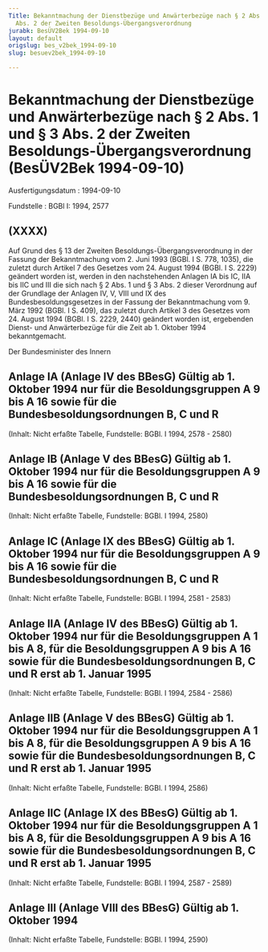 ```yaml
---
Title: Bekanntmachung der Dienstbezüge und Anwärterbezüge nach § 2 Abs. 1 und § 3
  Abs. 2 der Zweiten Besoldungs-Übergangsverordnung
jurabk: BesÜV2Bek 1994-09-10
layout: default
origslug: bes_v2bek_1994-09-10
slug: besuev2bek_1994-09-10

---
```


# Bekanntmachung der Dienstbezüge und Anwärterbezüge nach § 2 Abs. 1 und § 3 Abs. 2 der Zweiten Besoldungs-Übergangsverordnung (BesÜV2Bek 1994-09-10)

Ausfertigungsdatum
:   1994-09-10

Fundstelle
:   BGBl I: 1994, 2577

## (XXXX)

Auf Grund des § 13 der Zweiten Besoldungs-Übergangsverordnung in der
Fassung der Bekanntmachung vom 2. Juni 1993 (BGBl. I S. 778, 1035),
die zuletzt durch Artikel 7 des Gesetzes vom 24. August 1994 (BGBl. I
S. 2229) geändert worden ist, werden in den nachstehenden Anlagen IA
bis IC, IIA bis IIC und III die sich nach § 2 Abs. 1 und § 3 Abs. 2
dieser Verordnung auf der Grundlage der Anlagen IV, V, VIII und IX des
Bundesbesoldungsgesetzes in der Fassung der Bekanntmachung vom 9. März
1992 (BGBl. I S. 409), das zuletzt durch Artikel 3 des Gesetzes vom
24\. August 1994 (BGBl. I S. 2229, 2440) geändert worden ist,
ergebenden Dienst- und Anwärterbezüge für die Zeit ab 1. Oktober 1994
bekanntgemacht.

Der Bundesminister des Innern

## Anlage IA (Anlage IV des BBesG) Gültig ab 1. Oktober 1994 nur für die Besoldungsgruppen A 9 bis A 16 sowie für die Bundesbesoldungsordnungen B, C und R

(Inhalt: Nicht erfaßte Tabelle,
Fundstelle: BGBl. I 1994, 2578 - 2580)

## Anlage IB (Anlage V des BBesG) Gültig ab 1. Oktober 1994 nur für die Besoldungsgruppen A 9 bis A 16 sowie für die Bundesbesoldungsordnungen B, C und R

(Inhalt: Nicht erfaßte Tabelle,
Fundstelle: BGBl. I 1994, 2580)

## Anlage IC (Anlage IX des BBesG) Gültig ab 1. Oktober 1994 nur für die Besoldungsgruppen A 9 bis A 16 sowie für die Bundesbesoldungsordnungen B, C und R

(Inhalt: Nicht erfaßte Tabelle,
Fundstelle: BGBl. I 1994, 2581 - 2583)

## Anlage IIA (Anlage IV des BBesG) Gültig ab 1. Oktober 1994 nur für die Besoldungsgruppen A 1 bis A 8, für die Besoldungsgruppen A 9 bis A 16 sowie für die Bundesbesoldungsordnungen B, C und R erst ab 1. Januar 1995

(Inhalt: Nicht erfaßte Tabelle,
Fundstelle: BGBl. I 1994, 2584 - 2586)

## Anlage IIB (Anlage V des BBesG) Gültig ab 1. Oktober 1994 nur für die Besoldungsgruppen A 1 bis A 8, für die Besoldungsgruppen A 9 bis A 16 sowie für die Bundesbesoldungsordnungen B, C und R erst ab 1. Januar 1995

(Inhalt: Nicht erfaßte Tabelle,
Fundstelle: BGBl. I 1994, 2586)

## Anlage IIC (Anlage IX des BBesG) Gültig ab 1. Oktober 1994 nur für die Besoldungsgruppen A 1 bis A 8, für die Besoldungsgruppen A 9 bis A 16 sowie für die Bundesbesoldungsordnungen B, C und R erst ab 1. Januar 1995

(Inhalt: Nicht erfaßte Tabelle,
Fundstelle: BGBl. I 1994, 2587 - 2589)

## Anlage III (Anlage VIII des BBesG) Gültig ab 1. Oktober 1994

(Inhalt: Nicht erfaßte Tabelle,
Fundstelle: BGBl. I 1994, 2590)

